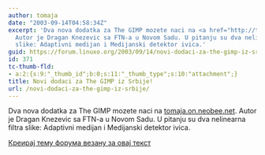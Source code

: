 ```yaml
---
author: tomaja
date: "2003-09-14T04:58:34Z"
excerpt: 'Dva nova dodatka za The GIMP mozete naci na <a href="http://tomaja.on.neobee.net/plugins/">tomaja.on.neobee.net</a>.
  Autor je Dragan Knezevic sa FTN-a u Novom Sadu. U pitanju su dva nelinearna filtra
  slike: Adaptivni medijan i Medijanski detektor ivica.'
guid: https://forum.linuxo.org/2003/09/14/novi-dodaci-za-the-gimp-iz-srbije/
id: 371
tc-thumb-fld:
- a:2:{s:9:"_thumb_id";b:0;s:11:"_thumb_type";s:10:"attachment";}
title: Novi dodaci za The GIMP iz Srbije!
url: /novi-dodaci-za-the-gimp-iz-srbije/
---
```

Dva nova dodatka za The GIMP mozete naci na [tomaja.on.neobee.net](http://tomaja.on.neobee.net/plugins/). Autor je Dragan Knezevic sa FTN-a u Novom Sadu. U pitanju su dva nelinearna filtra slike: Adaptivni medijan i Medijanski detektor ivica.<!--break-->

[Креирај тему форума везану за овај текст](https://linuxo.org/nova-tema-na-forumu/?se_pid=371)